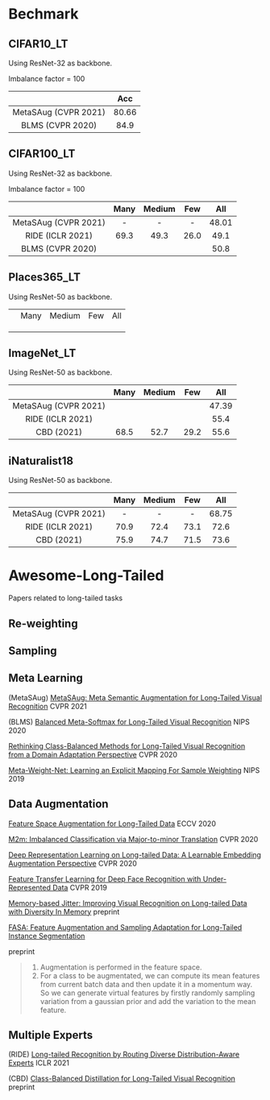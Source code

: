 



# Bechmark



## CIFAR10_LT

Using ResNet-32 as backbone.

Imbalance factor = 100

|                      |  Acc  |
| :------------------: | :---: |
| MetaSAug (CVPR 2021) | 80.66 |
|   BLMS (CVPR 2020)   | 84.9  |



## CIFAR100_LT

Using ResNet-32 as backbone.

Imbalance factor = 100

|                      | Many | Medium | Few  |  All  |
| :------------------: | :--: | :----: | :--: | :---: |
| MetaSAug (CVPR 2021) |  -   |   -    |  -   | 48.01 |
|   RIDE (ICLR 2021)   | 69.3 |  49.3  | 26.0 | 49.1  |
|   BLMS (CVPR 2020)   |      |        |      | 50.8  |



## Places365_LT

Using ResNet-50 as backbone.

|      |      |        |      |      |
| :--: | :--: | :----: | :--: | :--: |
|      | Many | Medium | Few  | All  |
|      |      |        |      |      |
|      |      |        |      |      |
|      |      |        |      |      |



## ImageNet_LT

Using ResNet-50 as backbone.

|                      | Many | Medium | Few  |  All  |
| :------------------: | :--: | :----: | :--: | :---: |
| MetaSAug (CVPR 2021) |      |        |      | 47.39 |
|   RIDE (ICLR 2021)   |      |        |      | 55.4  |
|      CBD (2021)      | 68.5 |  52.7  | 29.2 | 55.6  |



## iNaturalist18

Using ResNet-50 as backbone.

|                      | Many | Medium | Few  |  All  |
| :------------------: | :--: | :----: | :--: | :---: |
| MetaSAug (CVPR 2021) |  -   |   -    |  -   | 68.75 |
|   RIDE (ICLR 2021)   | 70.9 |  72.4  | 73.1 | 72.6  |
|      CBD (2021)      | 75.9 |  74.7  | 71.5 | 73.6  |



# Awesome-Long-Tailed

Papers related to long-tailed tasks







## Re-weighting



## Sampling



## Meta Learning

(MetaSAug) [MetaSAug: Meta Semantic Augmentation for Long-Tailed Visual Recognition](https://arxiv.org/pdf/2103.12579.pdf) CVPR 2021

(BLMS) [Balanced Meta-Softmax for Long-Tailed Visual Recognition](https://papers.nips.cc/paper/2020/file/2ba61cc3a8f44143e1f2f13b2b729ab3-Paper.pdf) NIPS 2020

[Rethinking Class-Balanced Methods for Long-Tailed Visual Recognition from a Domain Adaptation Perspective](https://arxiv.org/pdf/2003.10780.pdf) CVPR 2020

[Meta-Weight-Net: Learning an Explicit Mapping For Sample Weighting](https://arxiv.org/pdf/1902.07379.pdf) NIPS 2019





## Data Augmentation





[Feature Space Augmentation for Long-Tailed Data](https://arxiv.org/pdf/2008.03673.pdf) ECCV 2020

[M2m: Imbalanced Classification via Major-to-minor Translation](https://arxiv.org/pdf/2004.00431.pdf) CVPR 2020

[Deep Representation Learning on Long-tailed Data: A Learnable Embedding Augmentation Perspective](https://arxiv.org/pdf/2002.10826.pdf) CVPR 2020

[Feature Transfer Learning for Deep Face Recognition with Under-Represented Data](https://arxiv.org/pdf/1803.09014.pdf) CVPR 2019

[Memory-based Jitter: Improving Visual Recognition on Long-tailed Data with Diversity In Memory](https://arxiv.org/pdf/2008.09809.pdf) preprint

[FASA: Feature Augmentation and Sampling Adaptation for Long-Tailed Instance Segmentation](https://arxiv.org/pdf/2102.12867.pdf)

 preprint

> 1. Augmentation is performed in the feature space.
> 2. For a class to be augmentated, we can compute its mean features from current batch data and then update it in a momentum way. So we can generate virtual features by firstly randomly sampling variation from a gaussian prior and add the variation to the mean feature.



## Multiple Experts

(RIDE) [Long-tailed Recognition by Routing Diverse Distribution-Aware Experts](https://arxiv.org/pdf/2010.01809.pdf) ICLR 2021

(CBD) [Class-Balanced Distillation for Long-Tailed Visual Recognition](https://arxiv.org/pdf/2104.05279.pdf) preprint 